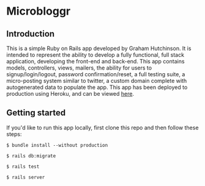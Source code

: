 # Microbloggr

## Introduction

This is a simple Ruby on Rails app developed by Graham Hutchinson. 
It is intended to represent the ability to develop a fully functional, full stack application, 
developing the front-end and back-end. This app contains models, controllers, views, mailers, 
the ability for users to signup/login/logout, password confirmation/reset, a full testing suite, 
a micro-posting system similar to twitter, a custom domain complete with autogenerated data to populate the app.
This app has been deployed to production using Heroku, and can be viewed
[here](https://microbloggr.herokuapp.com/).

## Getting started

If you'd like to run this app locally, first clone this repo and
then follow these steps:

```
$ bundle install --without production

$ rails db:migrate

$ rails test

$ rails server
```